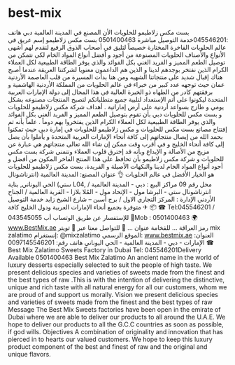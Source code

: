 # best-mix
بست مكس زلاطيمو للحلويات الأن المصنع في المدينة العالمية دبي هاتف :045546201خدمة التوصيل مباشرة 0501400463  بست مكس زلاطيمو إسم عريق في عالم الحلويات الفاخرة المختارة خصيصاً لتليق في أصحاب الذوق الرفيع لنقدم لهم أشهى الأنواع والأصناف الحلويات المصنوعة من أجود و أفضل أنواع المواد الخام لكي  نتمكن من توصيل الطعم المميز و الفريد الغني بكل الفوائد والذي يوفر الطاقة الطبيعية لكل العملاء الكرام  الذين نفتخر بوجدهم لدينا و الذين هم الداعمون معنويا لشركتنا العريقة عندما أصبح هناك إقبال شديد  على منتجاتنا الشهيه ومن هنا بدأت المسيرة من قلب العاصمة الأردنية عمان حيث توجهه عدد كبير من   خبراء في عالم الحلويات  من المملكة الأردنية الهاشمية و برفقتهم كادر من الطهاه ذو الخبرة العالية في  هذا المجال إلى دولة الإمارات العربية المتحدة ليكونوا على أتم الإستعداد لتلبية جميع متطلباتكم لتصبح  المنتجات مصنوعه بشكل يومي و طازج بسواعد أردنية على أرض إماراتية . أهداف شركة مكس زلاطيمو للحلويات و بست مكس للحلويات دبي بأن تقوم  بتوصيل الطعم المميز و  الفريد الغني بكل الفوائد والذي يوفر الطاقة الطبيعية لكل العملاء الكرام الذين يفتخروا بهم دوماً . علماً بأنه تم إفتتاح مصانع بست مكس للحلويات و مكس زلاطيمو للحلويات في إمارة دبي حيث تمكنوا  بحمد الله من إيصال منتجاتهم إلى كافة أنحاء الإمارات العربية المتحدة و يأملوا بأن يصل إلى كافة أنحاء  الخليج و في أقرب وقت ممكن إن شاء الله تعالى منتجاتهم هي عبارة عن مزيج من الأصالة و الإبداع  وبأنه قد إخترق قلوب العملاء وتتمنى شركة بست مكس للحلويات و شركة مكس زلاطيمو بأن تحافظ على  هذا المنتج الفاخر المكون من أفضل و أجود أنواع المواد الخام لدينا والنكهات الأصيلة و الفريدة. بست مكس زلاطيمو للحلويات هو الخيار الأفضل في عالم الحلويات 👌 عنوان المصنع: المدينة العالمية (انترناشونال ستي) الحي اليوناني, بناية L04, محل رقم 09  مراكز البيع : دبي - المدينة العالمية / انترناشونال ستي - البرشا مول - الإتحاد مول - المُلا بلازا -  القرية العالمية / الجناح الأردني  الإدارة : المركز التجاري الاول / برج أسبن – شارع الشيخ زايد خدمة التوصيل متوفرة بجميع أنحاء الإمارات العربية ودول الخليج كافة ✈ 📦 ☎ Tel:045546201 / 043545055  للإستفسار عن طريق الوتساب أب 📱Mob : 0501400463 🌍 www.BestMix.ae  رمز العراقة ... للفخامة عنوان ...  🔴 للتواصل معنا عبر 🔴 تويتر mix zalatimo  إنستغرام: @mixzalatimo  الموقع الرسمي: www.bestmix.ae  العنوان: الإمارات - دبي - المدينة العالمية - الحي اليوناني هاتف رقم: 0097145546201 ☎          Best Mix Zalatimo Sweets Factory in Dubai Tel: 045546201Delivery  Available 0501400463  Best Mix Zalatimo An ancient name in the world of luxury desserts  especially selected to suit the people of high taste. We present  delicious species and varieties of sweets made from the finest and  the best types of raw .This is with the intention of delivering  the  distinctive, unique and rich taste with all   natural energy  for all our  customers, whom we are proud of  and support us  morally. Vision we present delicious species and varieties of sweets made from the  finest and the best types of raw Message The Best Mix Sweets factories have been open in the emirate of  Dubai where we are able to deliver our products to all around the  U.A.E. We hope to deliver our products to all the G.C.C countries as  soon as possible, if god wills.  Objectives A combination of originality and innovation that has pierced in to  hearts our valued customers. We hope to keep this luxury product  component of the best and finest of raw and the original and unique  flavors.
